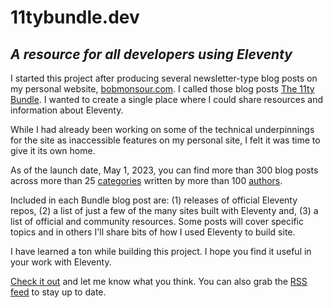 # 11tybundle.dev

## _A resource for all developers using Eleventy_

I started this project after producing several newsletter-type blog posts on my personal website, [bobmonsour.com](https://bobmonsour.com). I called those blog posts [The 11ty Bundle](https://www.bobmonsour.com/tags/11ty-bundle/). I wanted to create a single place where I could share resources and information about Eleventy.

While I had already been working on some of the technical underpinnings for the site as inaccessible features on my personal site, I felt it was time to give it its own home.

As of the launch date, May 1, 2023, you can find more than 300 blog posts across more than 25 [categories](https://11tybundle.dev/categories/) written by more than 100 [authors](https://11tybundle.dev/authors/).

Included in each Bundle blog post are: (1) releases of official Eleventy repos, (2) a list of just a few of the many sites built with Eleventy and, (3) a list of official and community resources. Some posts will cover specific topics and in others I'll share bits of how I used Eleventy to build site.

I have learned a ton while building this project. I hope you find it useful in your work with Eleventy.

[Check it out](https://11tybundle.dev/) and let me know what you think. You can also grab the [RSS feed](https://11tybundle.dev/feed.xml) to stay up to date.
